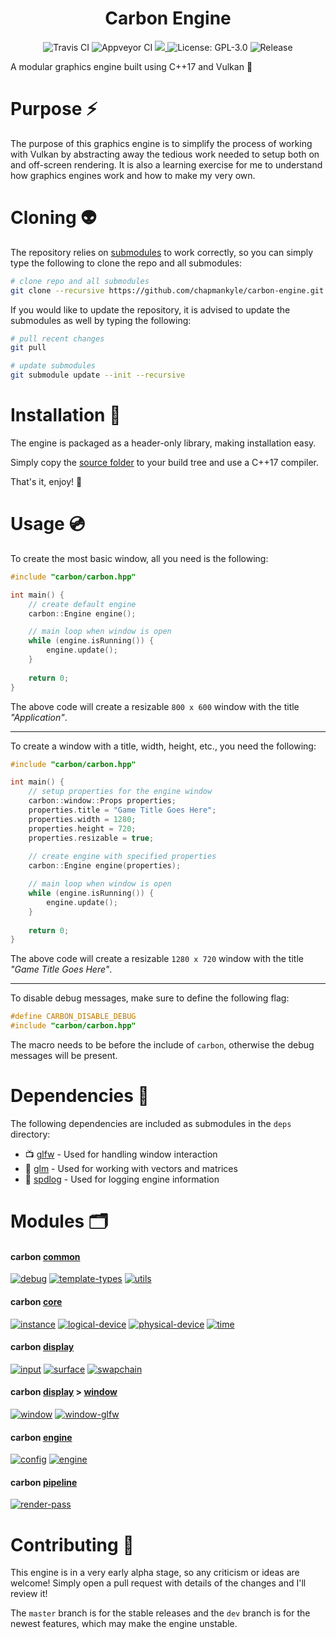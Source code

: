 <h1 align="center">Carbon Engine</h1>

<p align="center">
  <img src="https://travis-ci.com/chapmankyle/carbon-engine.svg?branch=master" alt="Travis CI"></img>
  <img src="https://ci.appveyor.com/api/projects/status/ja6b1h34y79t2hqk/branch/master?svg=true" alt="Appveyor CI"></img>
  <a href="https://www.codacy.com/gh/chapmankyle/carbon-engine/dashboard?utm_source=github.com&amp;utm_medium=referral&amp;utm_content=chapmankyle/carbon-engine&amp;utm_campaign=Badge_Grade">
    <img src="https://app.codacy.com/project/badge/Grade/be5c937e1dfd4df5856979bc967eeab9"/>
  </a>
  <img src="https://img.shields.io/github/license/chapmankyle/carbon-engine.svg?" alt="License: GPL-3.0"></img>
  <img src="https://img.shields.io/github/v/release/chapmankyle/carbon-engine.svg?" alt="Release"></img>
</p>

A modular graphics engine built using C++17 and Vulkan :rocket:

# Purpose :zap:

The purpose of this graphics engine is to simplify the process of working with Vulkan by abstracting away the 
tedious work needed to setup both on and off-screen rendering. It is also a learning exercise for me to understand 
how graphics engines work and how to make my very own.

# Cloning :alien:

The repository relies on [submodules](https://git-scm.com/book/en/v2/Git-Tools-Submodules) to work correctly, so 
you can simply type the following to clone the repo and all submodules:
```bash
# clone repo and all submodules
git clone --recursive https://github.com/chapmankyle/carbon-engine.git
```

If you would like to update the repository, it is advised to update the submodules as well by typing
the following:
```bash
# pull recent changes
git pull

# update submodules
git submodule update --init --recursive
```

# Installation :hammer:

The engine is packaged as a header-only library, making installation easy.

Simply copy the [source folder](https://github.com/chapmankyle/carbon-engine/tree/master/carbon) to your build tree and use a C++17 compiler.

That's it, enjoy! :tada:

# Usage :cd:

To create the most basic window, all you need is the following:
```c++
#include "carbon/carbon.hpp"

int main() {
    // create default engine
    carbon::Engine engine();

    // main loop when window is open
    while (engine.isRunning()) {
        engine.update();
    }
    
    return 0;
}
```
The above code will create a resizable `800 x 600` window with the title *"Application"*.

---

To create a window with a title, width, height, etc., you need the following:
```c++
#include "carbon/carbon.hpp"

int main() {
    // setup properties for the engine window
    carbon::window::Props properties;
    properties.title = "Game Title Goes Here";
    properties.width = 1280;
    properties.height = 720;
    properties.resizable = true;
    
    // create engine with specified properties
    carbon::Engine engine(properties);

    // main loop when window is open
    while (engine.isRunning()) {
        engine.update();
    }
    
    return 0;
}
```
The above code will create a resizable `1280 x 720` window with the title *"Game Title Goes Here"*.

---

To disable debug messages, make sure to define the following flag:
```c++
#define CARBON_DISABLE_DEBUG
#include "carbon/carbon.hpp"
```
The macro needs to be before the include of `carbon`, otherwise the debug messages will be present.

# Dependencies :gift:

The following dependencies are included as submodules in the `deps` directory:
- :tv: [glfw](https://www.glfw.org/) - Used for handling window interaction
- :triangular_ruler: [glm](https://glm.g-truc.net/0.9.9/index.html) - Used for working with vectors and matrices
- :page_facing_up: [spdlog](https://github.com/gabime/spdlog) - Used for logging engine information

# Modules :card_index_dividers:

#### carbon [common](https://github.com/chapmankyle/carbon-engine/tree/master/carbon/common)

[![debug](https://img.shields.io/badge/carbon-debug-brightgreen.svg)](https://github.com/chapmankyle/carbon-engine/blob/master/carbon/common/debug.hpp)
[![template-types](https://img.shields.io/badge/carbon-template_types-brightgreen.svg)](https://github.com/chapmankyle/carbon-engine/blob/master/carbon/common/template_types.hpp)
[![utils](https://img.shields.io/badge/carbon-utils-brightgreen.svg)](https://github.com/chapmankyle/carbon-engine/blob/master/carbon/common/utils.hpp)

#### carbon [core](https://github.com/chapmankyle/carbon-engine/tree/master/carbon/core)

[![instance](https://img.shields.io/badge/carbon-instance-orange.svg)](https://github.com/chapmankyle/carbon-engine/blob/master/carbon/core/instance.hpp)
[![logical-device](https://img.shields.io/badge/carbon-logical_device-orange.svg)](https://github.com/chapmankyle/carbon-engine/blob/master/carbon/core/logical_device.hpp)
[![physical-device](https://img.shields.io/badge/carbon-physical_device-orange.svg)](https://github.com/chapmankyle/carbon-engine/blob/master/carbon/core/physical_device.hpp)
[![time](https://img.shields.io/badge/carbon-time-orange.svg)](https://github.com/chapmankyle/carbon-engine/blob/master/carbon/core/time.hpp)

#### carbon [display](https://github.com/chapmankyle/carbon-engine/tree/master/carbon/display)

[![input](https://img.shields.io/badge/carbon-input-blue.svg)](https://github.com/chapmankyle/carbon-engine/blob/master/carbon/display/input.hpp)
[![surface](https://img.shields.io/badge/carbon-surface-blue.svg)](https://github.com/chapmankyle/carbon-engine/blob/master/carbon/display/surface.hpp)
[![swapchain](https://img.shields.io/badge/carbon-swapchain-blue.svg)](https://github.com/chapmankyle/carbon-engine/blob/master/carbon/display/swapchain.hpp)

#### carbon [display](https://github.com/chapmankyle/carbon-engine/tree/master/carbon/display) > [window](https://github.com/chapmankyle/carbon-engine/tree/master/carbon/display/window)

[![window](https://img.shields.io/badge/carbon-window-blue.svg)](https://github.com/chapmankyle/carbon-engine/blob/master/carbon/display/window/window.hpp)
[![window-glfw](https://img.shields.io/badge/carbon-window_glfw-blue.svg)](https://github.com/chapmankyle/carbon-engine/blob/master/carbon/display/window/window_glfw.hpp)

#### carbon [engine](https://github.com/chapmankyle/carbon-engine/tree/master/carbon/engine)

[![config](https://img.shields.io/badge/carbon-config-yellow.svg)](https://github.com/chapmankyle/carbon-engine/blob/master/carbon/engine/config.hpp)
[![engine](https://img.shields.io/badge/carbon-engine-yellow.svg)](https://github.com/chapmankyle/carbon-engine/blob/master/carbon/engine/engine.hpp)

#### carbon [pipeline](https://github.com/chapmankyle/carbon-engine/tree/master/carbon/pipeline)

[![render-pass](https://img.shields.io/badge/carbon-render_pass-red.svg)](https://github.com/chapmankyle/carbon-engine/blob/master/carbon/pipeline/render_pass.hpp)

# Contributing :tada:
This engine is in a very early alpha stage, so any criticism or ideas are welcome! Simply open a pull request
with details of the changes and I'll review it!

The `master` branch is for the stable releases and the `dev` branch is for the newest features, which may 
make the engine unstable.
